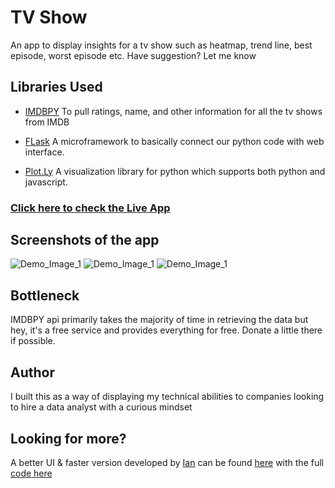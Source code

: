 # TV Show
An app to display insights for a tv show such as heatmap, trend line, best episode, worst episode etc. Have suggestion? Let me know

## Libraries Used

* [IMDBPY](https://imdbpy.readthedocs.io/en/latest/)
To pull ratings, name, and other information for all the tv shows from IMDB

* [FLask](https://flask.palletsprojects.com/en/1.1.x/)
A microframework to basically connect our python code with web interface.

* [Plot.Ly](https://plot.ly/python)
A visualization library for python which supports both python and javascript.  

### [Click here to check the Live App](https://dataiszen.com/app/tvshow)

## Screenshots of the app
![Demo_Image_1](https://i.imgur.com/ocxdoPx.png)
![Demo_Image_1](https://i.imgur.com/MrFoHSC.png)
![Demo_Image_1](https://i.imgur.com/AgH6PFt.png)


## Bottleneck
IMDBPY api primarily takes the majority of time in retrieving the data but hey, it's a free service and provides everything for free. Donate a little there if possible.

## Author
I built this as a way of displaying my technical abilities to companies looking to hire a data analyst with a curious mindset

## Looking for more?

A better UI & faster version developed by [Ian](https://github.com/ianthekid) can be found [here](https://tvchart.ianray.com/) with the full [code here](https://github.com/ianthekid/tvcharts) 
